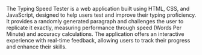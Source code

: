 The Typing Speed Tester is a web application built using HTML, CSS, and JavaScript, designed to help users test and improve their typing proficiency. It provides a randomly generated paragraph and challenges the user to replicate it exactly, measuring performance through speed (Words Per Minute) and accuracy calculations. The application offers an interactive experience with real-time feedback, allowing users to track their progress and enhance their skills.
